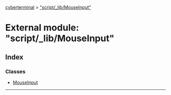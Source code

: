 [cyberterminal](../README.md) > ["script/_lib/MouseInput"](../modules/_script__lib_mouseinput_.md)



# External module: "script/_lib/MouseInput"

## Index

### Classes

* [MouseInput](../classes/_script__lib_mouseinput_.mouseinput.md)



---
